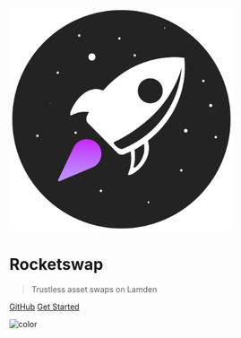 <img src="./static/RS_Logo.png" style="width:400px; height: auto;"></img>

# Rocketswap

> Trustless asset swaps on Lamden

[GitHub](https://github.com/cloakdkiller/rocketswap)
[Get Started](#rocketswap)

![color](#2c2f38)
